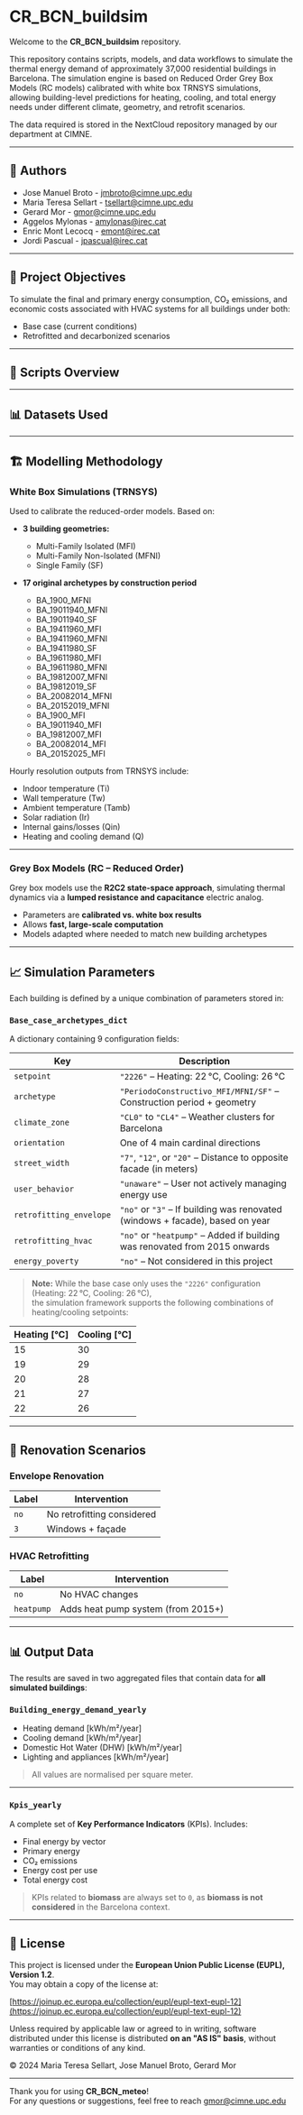 # CR_BCN_buildsim

Welcome to the **CR_BCN_buildsim** repository.

This repository contains scripts, models, and data workflows to simulate the thermal energy demand of approximately 37,000 residential buildings in Barcelona. The simulation engine is based on Reduced Order Grey Box Models (RC models) calibrated with white box TRNSYS simulations, allowing building-level predictions for heating, cooling, and total energy needs under different climate, geometry, and retrofit scenarios.


The data required is stored in the NextCloud repository managed by our department at CIMNE.

---

## 📌 Authors

- Jose Manuel Broto - jmbroto@cimne.upc.edu
- Maria Teresa Sellart - tsellart@cimne.upc.edu
- Gerard Mor - gmor@cimne.upc.edu
- Aggelos Mylonas - amylonas@irec.cat
- Enric Mont Lecocq - emont@irec.cat
- Jordi Pascual - jpascual@irec.cat

---

## 🎯 Project Objectives

To simulate the final and primary energy consumption, CO₂ emissions, and economic costs associated with HVAC systems for all buildings under both:

- Base case (current conditions)
- Retrofitted and decarbonized scenarios

---

## 📁 Scripts Overview

---

## 📊 Datasets Used

---

## 🏗️ Modelling Methodology

### White Box Simulations (TRNSYS)

Used to calibrate the reduced-order models. Based on:

- **3 building geometries:**
	- Multi-Family Isolated (MFI)
	- Multi-Family Non-Isolated (MFNI)
	- Single Family (SF)

- **17 original archetypes by construction period**
	- BA_1900_MFNI
	- BA_19011940_MFNI
	- BA_19011940_SF
	- BA_19411960_MFI
	- BA_19411960_MFNI
	- BA_19411980_SF
	- BA_19611980_MFI
	- BA_19611980_MFNI
	- BA_19812007_MFNI
	- BA_19812019_SF
	- BA_20082014_MFNI
	- BA_20152019_MFNI
	- BA_1900_MFI
	- BA_19011940_MFI
	- BA_19812007_MFI 
	- BA_20082014_MFI 
	- BA_20152025_MFI


Hourly resolution outputs from TRNSYS include:

- Indoor temperature (Ti)
- Wall temperature (Tw)
- Ambient temperature (Tamb)
- Solar radiation (Ir)
- Internal gains/losses (Qin)
- Heating and cooling demand (Q)

---

### Grey Box Models (RC – Reduced Order)

Grey box models use the **R2C2 state-space approach**, simulating thermal dynamics via a **lumped resistance and capacitance** electric analog.

- Parameters are **calibrated vs. white box results**  
- Allows **fast, large-scale computation**  
- Models adapted where needed to match new building archetypes

---

## 📈 Simulation Parameters

Each building is defined by a unique combination of parameters stored in:

### `Base_case_archetypes_dict`

A dictionary containing 9 configuration fields:

| Key | Description |
|-----|-------------|
| `setpoint` | `"2226"` – Heating: 22 °C, Cooling: 26 °C |
| `archetype` | `"PeriodoConstructivo_MFI/MFNI/SF"` – Construction period + geometry |
| `climate_zone` | `"CL0"` to `"CL4"` – Weather clusters for Barcelona |
| `orientation` | One of 4 main cardinal directions |
| `street_width` | `"7"`, `"12"`, or `"20"` – Distance to opposite facade (in meters) |
| `user_behavior` | `"unaware"` – User not actively managing energy use |
| `retrofitting_envelope` | `"no"` or `"3"` – If building was renovated (windows + facade), based on year |
| `retrofitting_hvac` | `"no"` or `"heatpump"` – Added if building was renovated from 2015 onwards |
| `energy_poverty` | `"no"` – Not considered in this project |


> **Note:** While the base case only uses the `"2226"` configuration (Heating: 22 °C, Cooling: 26 °C),  
> the simulation framework supports the following combinations of heating/cooling setpoints:

| Heating [°C] | Cooling [°C] |
|--------------|--------------|
| 15           | 30           |
| 19           | 29           |
| 20           | 28           |
| 21           | 27           |
| 22           | 26           |

---

## 🔁 Renovation Scenarios

### Envelope Renovation

| Label | Intervention |
|-------|--------------|
| `no` | No retrofitting considered |
| `3`  | Windows + façade |

### HVAC Retrofitting

| Label | Intervention |
|-------|--------------|
| `no` | No HVAC changes |
| `heatpump` | Adds heat pump system (from 2015+) |


---

## 📊 Output Data

The results are saved in two aggregated files that contain data for **all simulated buildings**:

### `Building_energy_demand_yearly`

- Heating demand [kWh/m²/year]  
- Cooling demand [kWh/m²/year]  
- Domestic Hot Water (DHW) [kWh/m²/year]  
- Lighting and appliances [kWh/m²/year]  

> All values are normalised per square meter.

---

### `Kpis_yearly`

A complete set of **Key Performance Indicators** (KPIs). Includes:

- Final energy by vector  
- Primary energy  
- CO₂ emissions  
- Energy cost per use  
- Total energy cost  

> KPIs related to **biomass** are always set to `0`, as **biomass is not considered** in the Barcelona context.

---

## 📜 License

This project is licensed under the **European Union Public License (EUPL), Version 1.2**.  
You may obtain a copy of the license at:

[https://joinup.ec.europa.eu/collection/eupl/eupl-text-eupl-12](https://joinup.ec.europa.eu/collection/eupl/eupl-text-eupl-12)

Unless required by applicable law or agreed to in writing, software distributed under this license is distributed **on an "AS IS" basis**, without warranties or conditions of any kind.

©  2024 Maria Teresa Sellart, Jose Manuel Broto, Gerard Mor

---


Thank you for using **CR_BCN_meteo**!  
For any questions or suggestions, feel free to reach gmor@cimne.upc.edu
